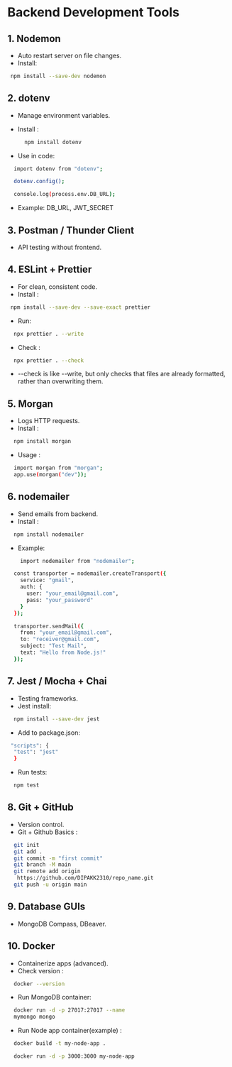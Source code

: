 # Backend Development Tools

## 1. Nodemon

- Auto restart server on file changes.
- Install:

```bash
 npm install --save-dev nodemon
```


## 2. dotenv

- Manage environment variables.
- Install :

  ```bash
    npm install dotenv
  ```

- Use in code:

```bash
  import dotenv from "dotenv";

  dotenv.config();

  console.log(process.env.DB_URL);
```
- Example: DB_URL, JWT_SECRET

## 3. Postman / Thunder Client

- API testing without frontend.

## 4. ESLint + Prettier

- For clean, consistent code.
- Install :

```bash
 npm install --save-dev --save-exact prettier
```

- Run:

```bash
  npx prettier . --write
```

- Check :

```bash
  npx prettier . --check
```

- --check is like --write, but only checks that files are already formatted, rather than overwriting them.

## 5. Morgan

- Logs HTTP requests.
- Install :

```bash
  npm install morgan

```

- Usage :

```bash
  import morgan from "morgan";
  app.use(morgan("dev"));
```

## 6. nodemailer

- Send emails from backend.
- Install :

```bash
  npm install nodemailer

```

- Example:

```bash
    import nodemailer from "nodemailer";

  const transporter = nodemailer.createTransport({
    service: "gmail",
    auth: {
      user: "your_email@gmail.com",
      pass: "your_password"
    }
  });

  transporter.sendMail({
    from: "your_email@gmail.com",
    to: "receiver@gmail.com",
    subject: "Test Mail",
    text: "Hello from Node.js!"
  });

```

## 7. Jest / Mocha + Chai

- Testing frameworks.
- Jest install:

```bash
  npm install --save-dev jest

```

- Add to package.json:

```bash
 "scripts": {
  "test": "jest"
  }
```

- Run tests:

```bash
  npm test
```

## 8. Git + GitHub

- Version control.
- Git + Github Basics :

```bash
  git init
  git add .
  git commit -m "first commit"
  git branch -M main
  git remote add origin
   https://github.com/DIPAKK2310/repo_name.git
  git push -u origin main

```

## 9. Database GUIs

- MongoDB Compass, DBeaver.

## 10. Docker

- Containerize apps (advanced).
- Check version :

```bash
  docker --version

```

- Run MongoDB container:

```bash
  docker run -d -p 27017:27017 --name
  mymongo mongo


```

- Run Node app container(example) :

```bash
  docker build -t my-node-app .

  docker run -d -p 3000:3000 my-node-app


```

